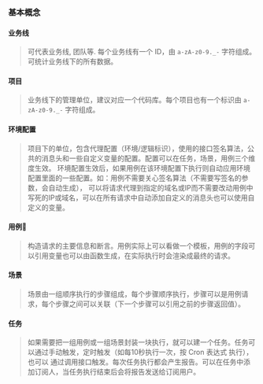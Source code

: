 ### 基本概念

#### 业务线

>可代表业务线, 团队等. 每个业务线有一个 ID，由 `a-zA-z0-9._-` 字符组成。可统计业务线下的所有数据。

#### 项目

>业务线下的管理单位，建议对应一个代码库。每个项目也有一个标识由 `a-zA-z0-9._-` 字符组成。

#### 环境配置

>项目下的单位，包含代理配置（环境/逻辑标识），使用的接口签名算法，公共的消息头和一些自定义变量的配置。配置可以在任务，场景，用例三个维度生效。
>环境配置生效后，如果用例在该环境配置下执行则自动应用环境配置里面的一些配置。如：用例不需要关心签名算法（不需要写签名的参数，会自动生成），
>可以将请求代理到指定的域名或IP而不需要改动用例中写死的IP或域名，可以在所有请求中自动添加自定义的消息头也可以使用自定义的变量。

#### 用例

>构造请求的主要信息和断言。用例实际上可以看做一个模板，用例的字段可以引用变量也可以由函数生成，在实际执行时会渲染成最终的请求。

#### 场景

>场景由一组顺序执行的步骤组成，每个步骤顺序执行，步骤可以是用例请求，每个步骤之间可以关联（下一个步骤可以引用之前的步骤返回值）。

#### 任务

>如果需要把一组用例或一组场景封装一块执行，就可以建一个任务。任务可以通过手动触发，定时触发（如每10秒执行一次，按 Cron 表达式 执行），也可以
>通过调用接口触发。每次任务执行都会产生报告。可以在任务中添加订阅人，当任务执行结束后会将报告发送给订阅用户。
